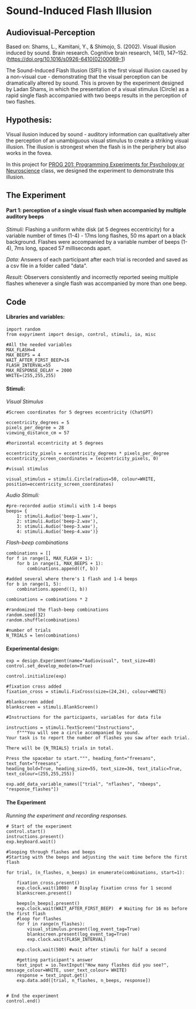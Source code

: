# Sound-Induced Flash Illusion
## Audiovisual-Perception
Based on: Shams, L., Kamitani, Y., & Shimojo, S. (2002). Visual illusion induced by sound. Brain research. Cognitive brain research, 14(1), 147–152. (https://doi.org/10.1016/s0926-6410(02)00069-1)

The Sound-Induced Flash Illusion (SIFI) is the first visual illusion caused by a non-visual cue - demonstrating that the visual perception can be dramatically altered by sound. This is proven by the experiment  designed by Ladan Shams, in which the presentation of a visual stimulus (Circle) as a rapid single flash accompanied with two beeps results in the perception of two flashes.

## **Hypothesis:**
Visual ilusion induced by sound - auditory information can qualitatively alter the perception of an unambiguous visual stimulus to create a striking visual illusion.
The illusion is strongest when the flash is in the periphery
but also works in the fovea. 
 
In this project for [PROG 201: Programming Experiments for Psychology or Neuroscience](https://docs.google.com/document/d/1-6AzSP1wuRjMQlASjc1o72xaUmhyvhu2U054vK4Q164/edit) class, we designed the experiment to demonstrate this illusion. 

## **The Experiment**
#### **Part 1:**  perception of a single visual flash when accompanied by multiple auditory beeps
*Stimuli:* Flashing a uniform white disk (at 5 degrees eccentricity) for a variable number of times (1-4) - 17ms long flashes, 50 ms apart on a black background. Flashes were accompanied by a variable number of beeps (1-4), 7ms long, spaced 57 milliseconds apart.

*Data:* Answers of each participant after each trial is recorded and saved as a csv file in a folder called "data".

*Result:* Observers consistently and incorrectly reported seeing multiple flashes whenever a single flash was accompanied by more than one beep.

## **Code**
#### **Libraries and variables:**

```
import random
from expyriment import design, control, stimuli, io, misc

#All the needed variables
MAX_FLASH=4
MAX_BEEPS = 4 
WAIT_AFTER_FIRST_BEEP=16
FLASH_INTERVAL=55
MAX_RESPONSE_DELAY = 2000
WHITE=(255,255,255)
```

#### **Stimuli:**
*Visual Stimulus*

```
#Screen coordinates for 5 degrees eccentricity (ChatGPT)

eccentricity_degrees = 5
pixels_per_degree = 28
viewing_distance_cm = 57

#horizontal eccentricity at 5 degrees

eccentricity_pixels = eccentricity_degrees * pixels_per_degree
eccentricity_screen_coordinates = (eccentricity_pixels, 0)  

#visual stimulus

visual_stimulus = stimuli.Circle(radius=50, colour=WHITE, position=eccentricity_screen_coordinates)  

```
*Audio Stimuli:*

```
#pre-recorded audio stimuli with 1-4 beeps
beeps= {
    1: stimuli.Audio('beep-1.wav'),
    2: stimuli.Audio('beep-2.wav'),
    3: stimuli.Audio('beep-3.wav'),
    4: stimuli.Audio('beep-4.wav')}
```
*Flash-beep combinations*
```
combinations = []
for f in range(1, MAX_FLASH + 1):
    for b in range(1, MAX_BEEPS + 1):
        combinations.append((f, b))

#added several where there's 1 flash and 1-4 beeps
for b in range(1, 5):
    combinations.append((1, b))

combinations = combinations * 2

#randomized the flash-beep combinations
random.seed(32)
random.shuffle(combinations)

#number of trials
N_TRIALS = len(combinations)
```

#### **Experimental design:**
```
exp = design.Experiment(name="Audiovisual", text_size=40)
control.set_develop_mode(on=True)

control.initialize(exp)

#fixation cross added
fixation_cross = stimuli.FixCross(size=(24,24), colour=WHITE)

#blankscreen added
blankscreen = stimuli.BlankScreen()

#Instructions for the participants, variables for data file

instructions = stimuli.TextScreen("Instructions",
    f"""You will see a circle accompanied by sound. 
Your task is to report the number of flashes you saw after each trial.

There will be {N_TRIALS} trials in total.

Press the spacebar to start.""", heading_font="freesans", text_font="freesans", 
heading_bold=True, heading_size=55, text_size=36, text_italic=True, text_colour=(255,255,255))

exp.add_data_variable_names(["trial", "nflashes", "nbeeps", "response_flashes"])

```
#### **The Experiment**
*Running the experiment and recording responses.*
```
# Start of the experiment
control.start()
instructions.present()
exp.keyboard.wait()

#looping through flashes and beeps 
#Starting with the beeps and adjusting the wait time before the first flash

for trial, (n_flashes, n_beeps) in enumerate(combinations, start=1):

    fixation_cross.present()
    exp.clock.wait(1000)  # Display fixation cross for 1 second
    blankscreen.present()

    beeps[n_beeps].present()
    exp.clock.wait(WAIT_AFTER_FIRST_BEEP)  # Waiting for 16 ms before the first flash
    #loop for flashes 
    for f in range(n_flashes):
        visual_stimulus.present(log_event_tag=True)
        blankscreen.present(log_event_tag=True)
        exp.clock.wait(FLASH_INTERVAL)

    exp.clock.wait(500) #wait after stimuli for half a second

    #getting participant's answer
    text_input = io.TextInput("How many flashes did you see?", message_colour=WHITE, user_text_colour= WHITE)
    response = text_input.get()
    exp.data.add([trial, n_flashes, n_beeps, response])


# End the experiment
control.end()
```
